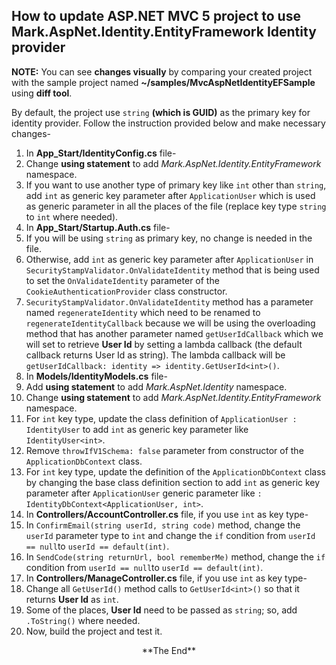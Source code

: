 ## How to update ASP.NET MVC 5 project to use Mark.AspNet.Identity.EntityFramework Identity provider

**NOTE:** You can see **changes visually** by comparing your created project with the sample project named **~/samples/MvcAspNetIdentityEFSample** using **diff tool**.

By default, the project use `string` **(which is GUID)** as the primary key for identity provider. Follow the instruction provided below and make necessary changes-

1. In **App\_Start/IdentityConfig.cs** file-
  1. Change **using statement** to add *Mark.AspNet.Identity.EntityFramework* namespace.
  2. If you want to use another type of primary key like `int` other than `string`, add `int` as generic key parameter  after `ApplicationUser` which is used as generic parameter in all the places of the file (replace key type `string` to `int` where needed).
2. In **App\_Start/Startup.Auth.cs** file-
  1. If you will be using `string` as primary key, no change is needed in the file. 
  2. Otherwise, add `int` as generic key parameter  after `ApplicationUser` in `SecurityStampValidator.OnValidateIdentity` method that is being used to set the  `OnValidateIdentity` parameter of the `CookieAuthenticationProvider` class constructor.
  3. `SecurityStampValidator.OnValidateIdentity` method has a parameter named `regenerateIdentity` which need to be renamed to `regenerateIdentityCallback` because we will be using the overloading method that has another parameter named `getUserIdCallback` which we will set to retrieve **User Id** by setting a lambda callback (the default callback returns User Id as string). The lambda callback will be `getUserIdCallback: identity => identity.GetUserId<int>()`.
3. In **Models/IdentityModels.cs** file-
  1. Add **using statement** to add *Mark.AspNet.Identity* namespace.
  2. Change **using statement** to add *Mark.AspNet.Identity.EntityFramework* namespace.
  3. For `int` key type, update the class definition of `ApplicationUser : IdentityUser` to add `int` as generic key parameter like  `IdentityUser<int>`.
  4. Remove `throwIfV1Schema: false` parameter from constructor of the `ApplicationDbContext` class.
  5. For `int` key type, update the definition of the `ApplicationDbContext` class by  changing the base class definition section to add `int` as generic key parameter after `ApplicationUser` generic parameter like `: IdentityDbContext<ApplicationUser, int>`.
4. In **Controllers/AccountController.cs** file, if you use `int` as key type-
  1. In `ConfirmEmail(string userId, string code)` method, change the `userId` parameter type to `int` and change the `if` condition from `userId == null`to `userId == default(int)`.
  2. In `SendCode(string returnUrl, bool rememberMe)` method, change the `if` condition from `userId == null`to `userId == default(int)`.
5. In **Controllers/ManageController.cs** file, if you use `int` as key type-
  1. Change all `GetUserId()` method calls to `GetUserId<int>()` so that it returns **User Id** as `int`.
  2. Some of the places, **User Id** need to be passed as `string`; so, add `.ToString()` where needed.
6. Now, build the project and test it.

<center>**The End**</center>